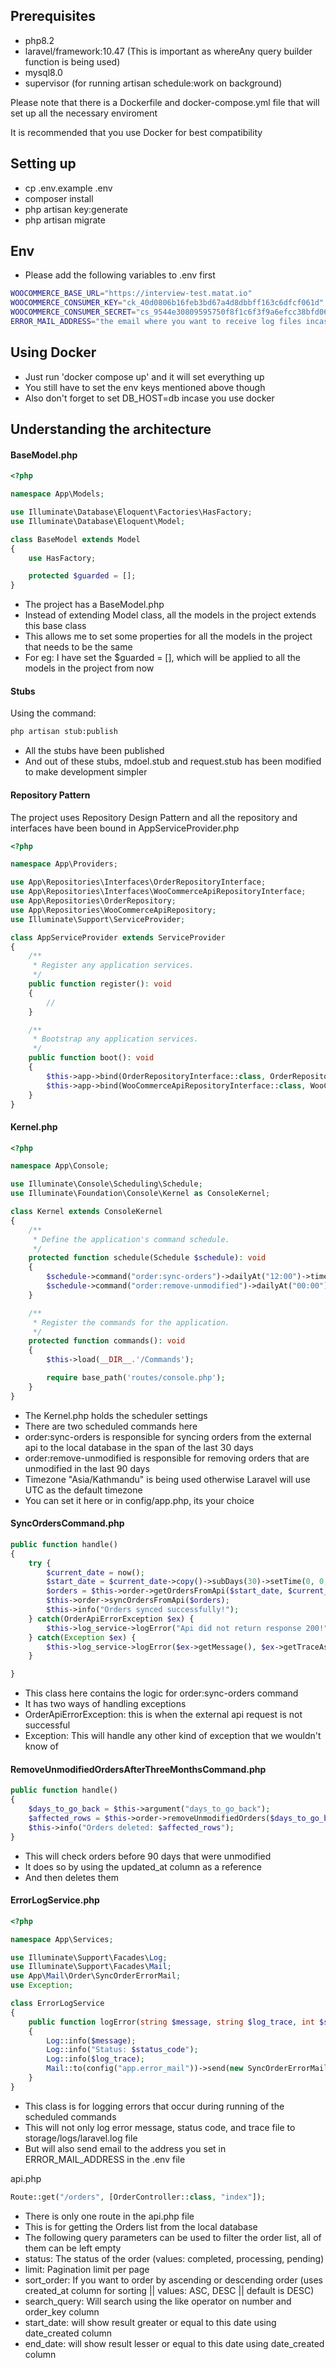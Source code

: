 ## Prerequisites
- php8.2
- laravel/framework:10.47 (This is important as whereAny query builder function is being used)
- mysql8.0
- supervisor (for running artisan schedule:work on background)

Please note that there is a Dockerfile and docker-compose.yml file that will set up all the necessary enviroment

It is recommended that you use Docker for best compatibility

## Setting up
- cp .env.example .env
- composer install
- php artisan key:generate
- php artisan migrate
  
## Env
- Please add the following variables to .env first
```bash
WOOCOMMERCE_BASE_URL="https://interview-test.matat.io"
WOOCOMMERCE_CONSUMER_KEY="ck_40d0806b16feb3bd67a4d8dbbff163c6dfcf061d"
WOOCOMMERCE_CONSUMER_SECRET="cs_9544e30809595750f8f1c6f3f9a6efcc38bfd06d"
ERROR_MAIL_ADDRESS="the email where you want to receive log files incase schedule command has an error"
```
## Using Docker
- Just run 'docker compose up' and it will set everything up
- You still have to set the env keys mentioned above though
- Also don't forget to set DB_HOST=db incase you use docker

## Understanding the architecture

#### BaseModel.php
```php
<?php

namespace App\Models;

use Illuminate\Database\Eloquent\Factories\HasFactory;
use Illuminate\Database\Eloquent\Model;

class BaseModel extends Model
{
    use HasFactory;

    protected $guarded = [];
}
```
- The project has a BaseModel.php
- Instead of extending Model class, all the models in the project extends this base class
- This allows me to set some properties for all the models in the project that needs to be the same
- For eg: I have set the $guarded = [], which will be applied to all the models in the project from now

#### Stubs
Using the command:
```bash
php artisan stub:publish
```
- All the stubs have been published
- And out of these stubs, mdoel.stub and request.stub has been modified to make development simpler

#### Repository Pattern
The project uses Repository Design Pattern and all the repository and interfaces have been bound in AppServiceProvider.php
```php
<?php

namespace App\Providers;

use App\Repositories\Interfaces\OrderRepositoryInterface;
use App\Repositories\Interfaces\WooCommerceApiRepositoryInterface;
use App\Repositories\OrderRepository;
use App\Repositories\WooCommerceApiRepository;
use Illuminate\Support\ServiceProvider;

class AppServiceProvider extends ServiceProvider
{
    /**
     * Register any application services.
     */
    public function register(): void
    {
        //
    }

    /**
     * Bootstrap any application services.
     */
    public function boot(): void
    {
        $this->app->bind(OrderRepositoryInterface::class, OrderRepository::class);
        $this->app->bind(WooCommerceApiRepositoryInterface::class, WooCommerceApiRepository::class);
    }
}

```
#### Kernel.php
```php
<?php

namespace App\Console;

use Illuminate\Console\Scheduling\Schedule;
use Illuminate\Foundation\Console\Kernel as ConsoleKernel;

class Kernel extends ConsoleKernel
{
    /**
     * Define the application's command schedule.
     */
    protected function schedule(Schedule $schedule): void
    {
        $schedule->command("order:sync-orders")->dailyAt("12:00")->timezone("Asia/Kathmandu");
        $schedule->command("order:remove-unmodified")->dailyAt("00:00")->timezone("Asia/Kathmandu");
    }

    /**
     * Register the commands for the application.
     */
    protected function commands(): void
    {
        $this->load(__DIR__.'/Commands');

        require base_path('routes/console.php');
    }
}
```
- The Kernel.php holds the scheduler settings
- There are two scheduled commands here
- order:sync-orders is responsible for syncing orders from the external api to the local database in the span of the last 30 days
- order:remove-unmodified is responsible for removing orders that are unmodified in the last 90 days
- Timezone "Asia/Kathmandu" is being used otherwise Laravel will use UTC as the default timezone
- You can set it here or in config/app.php, its your choice

#### SyncOrdersCommand.php
```php
public function handle()
{
    try {
        $current_date = now();
        $start_date = $current_date->copy()->subDays(30)->setTime(0, 0, 0);
        $orders = $this->order->getOrdersFromApi($start_date, $current_date);
        $this->order->syncOrdersFromApi($orders);
        $this->info("Orders synced successfully!");
    } catch(OrderApiErrorException $ex) {
        $this->log_service->logError("Api did not return response 200!", $ex->getMessage(), $ex->getCode());
    } catch(Exception $ex) {
        $this->log_service->logError($ex->getMessage(), $ex->getTraceAsString(), 500);
    }

}
```
- This class here contains the logic for order:sync-orders command
- It has two ways of handling exceptions
- OrderApiErrorException: this is when the external api request is not successful
- Exception: This will handle any other kind of exception that we wouldn't know of

#### RemoveUnmodifiedOrdersAfterThreeMonthsCommand.php
```php
public function handle()
{
    $days_to_go_back = $this->argument("days_to_go_back");
    $affected_rows = $this->order->removeUnmodifiedOrders($days_to_go_back);
    $this->info("Orders deleted: $affected_rows");
}
```
- This will check orders before 90 days that were unmodified
- It does so by using the updated_at column as a reference
- And then deletes them

#### ErrorLogService.php
```php
<?php

namespace App\Services;

use Illuminate\Support\Facades\Log;
use Illuminate\Support\Facades\Mail;
use App\Mail\Order\SyncOrderErrorMail;
use Exception;

class ErrorLogService
{
    public function logError(string $message, string $log_trace, int $status_code)
    {
        Log::info($message);
        Log::info("Status: $status_code");
        Log::info($log_trace);
        Mail::to(config("app.error_mail"))->send(new SyncOrderErrorMail($message, $log_trace, $status_code));
    }
}
```
- This class is for logging errors that occur during running of the scheduled commands
- This will not only log error message, status code, and trace file to storage/logs/laravel.log file
- But will also send email to the address you set in ERROR_MAIL_ADDRESS in the .env file

api.php
```php
Route::get("/orders", [OrderController::class, "index"]);
```
- There is only one route in the api.php file
- This is for getting the Orders list from the local database
- The following query parameters can be used to filter the order list, all of them can be left empty
- status: The status of the order (values: completed, processing, pending)
- limit: Pagination limit per page
- sort_order: If you want to order by ascending or descending order (uses created_at column for sorting || values: ASC, DESC || default is DESC)
- search_query: Will search using the like operator on number and order_key column 
- start_date: will show result greater or equal to this date using date_created column 
- end_date: will show result lesser or equal to this date using date_created column




